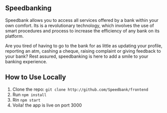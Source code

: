 ## Speedbanking
Speedbank allows you to access all services offered by a bank within your own comfort. Its is a revolutionary technology, which involves the use of smart procedures and process to increase the efficiency of any bank on its platform.

Are you tired of having to go to the bank for as little as updating your profile, reporting an atm, cashing a cheque, raising complaint or giving feedback to your bank? Rest assured, speedbanking is here to add a smile to your banking experience.

## How to Use Locally
1. Clone the repo: `git clone http://github.com/Speedbank/frontend`
2. Run `npm install`
3. Rin `npm start`
4. Voila! the app is live on port 3000
